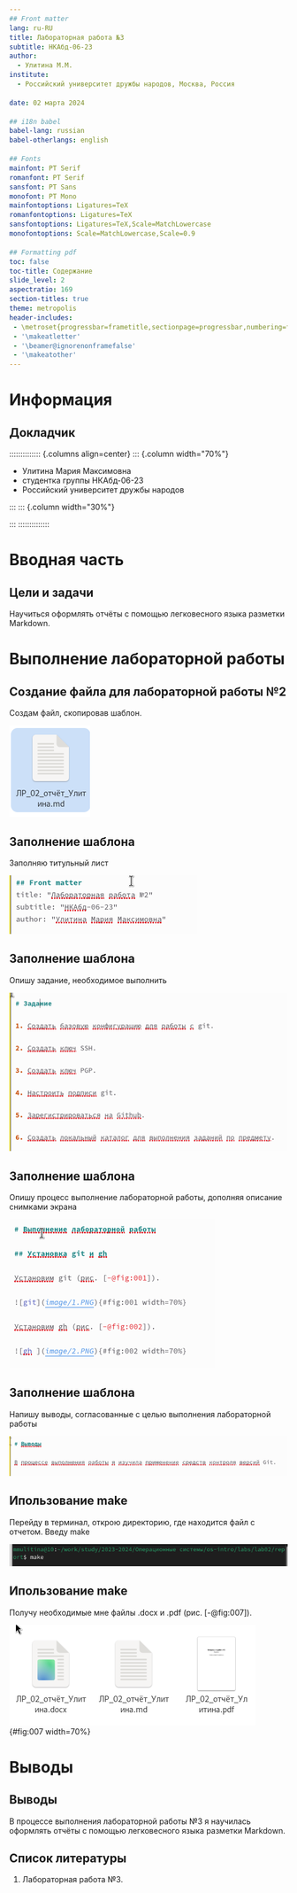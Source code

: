 ```yaml
---
## Front matter
lang: ru-RU
title: Лабораторная работа №3
subtitle: НКАбд-06-23
author:
  - Улитина М.М.
institute:
  - Российский университет дружбы народов, Москва, Россия

date: 02 марта 2024

## i18n babel
babel-lang: russian
babel-otherlangs: english

## Fonts
mainfont: PT Serif
romanfont: PT Serif
sansfont: PT Sans
monofont: PT Mono
mainfontoptions: Ligatures=TeX
romanfontoptions: Ligatures=TeX
sansfontoptions: Ligatures=TeX,Scale=MatchLowercase
monofontoptions: Scale=MatchLowercase,Scale=0.9

## Formatting pdf
toc: false
toc-title: Содержание
slide_level: 2
aspectratio: 169
section-titles: true
theme: metropolis
header-includes:
 - \metroset{progressbar=frametitle,sectionpage=progressbar,numbering=fraction}
 - '\makeatletter'
 - '\beamer@ignorenonframefalse'
 - '\makeatother'
---
```


# Информация

## Докладчик

:::::::::::::: {.columns align=center}
::: {.column width="70%"}

  * Улитина Мария Максимовна
  * студентка группы НКАбд-06-23
  * Российский университет дружбы народов

:::
::: {.column width="30%"}



:::
::::::::::::::

# Вводная часть

## Цели и задачи

Научиться оформлять отчёты с помощью легковесного языка разметки Markdown.

# Выполнение лабораторной работы


## Создание файла для лабораторной работы №2

Создам файл, скопировав шаблон.

![Файл](image/1.PNG)

## Заполнение шаблона

Заполняю титульный лист 

![Титульный лист](image/2.PNG)

## Заполнение шаблона

Опишу задание, необходимое выполнить

![Задание](image/3.PNG)

## Заполнение шаблона

Опишу процесс выполнение лабораторной работы, дополняя описание снимками экрана

![Выполнение лабораторной работы](image/4.PNG)

## Заполнение шаблона

Напишу выводы, согласованные с целью выполнения лабораторной работы

![Выводы](image/5.PNG)

## Ипользование make

Перейду в терминал, открою директорию, где находится файл с отчетом. Введу make

![Make](image/6.PNG)

## Ипользование make

Получу необходимые мне файлы .docx и .pdf (рис. [-@fig:007]).

![.docx и ,pdf](image/7.PNG){#fig:007 width=70%}



# Выводы



## Выводы

В процессе выполнения лабораторной работы №3 я научилась оформлять отчёты с помощью легковесного языка разметки Markdown.

## Список литературы

1. Лабораторная работа №3.





